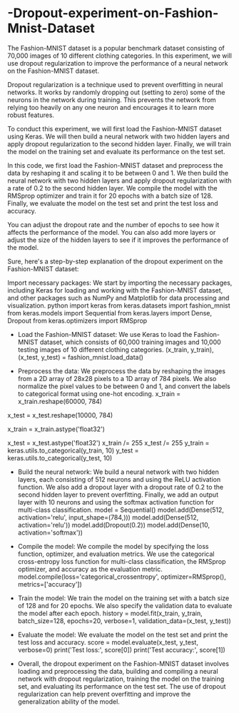 # -Dropout-experiment-on-Fashion-Mnist-Dataset

The Fashion-MNIST dataset is a popular benchmark dataset consisting of 70,000 images of 10 different clothing categories. In this experiment, we will use dropout regularization to improve the performance of a neural network on the Fashion-MNIST dataset.

Dropout regularization is a technique used to prevent overfitting in neural networks. It works by randomly dropping out (setting to zero) some of the neurons in the network during training. This prevents the network from relying too heavily on any one neuron and encourages it to learn more robust features.

To conduct this experiment, we will first load the Fashion-MNIST dataset using Keras. We will then build a neural network with two hidden layers and apply dropout regularization to the second hidden layer. Finally, we will train the model on the training set and evaluate its performance on the test set.


In this code, we first load the Fashion-MNIST dataset and preprocess the data by reshaping it and scaling it to be between 0 and 1. We then build the neural network with two hidden layers and apply dropout regularization with a rate of 0.2 to the second hidden layer. We compile the model with the RMSprop optimizer and train it for 20 epochs with a batch size of 128. Finally, we evaluate the model on the test set and print the test loss and accuracy.

You can adjust the dropout rate and the number of epochs to see how it affects the performance of the model. You can also add more layers or adjust the size of the hidden layers to see if it improves the performance of the model.



Sure, here's a step-by-step explanation of the dropout experiment on the Fashion-MNIST dataset:

Import necessary packages: We start by importing the necessary packages, including Keras for loading and working with the Fashion-MNIST dataset, and other packages such as NumPy and Matplotlib for data processing and visualization.
python
import keras
from keras.datasets import fashion_mnist
from keras.models import Sequential
from keras.layers import Dense, Dropout
from keras.optimizers import RMSprop

- Load the Fashion-MNIST dataset: We use Keras to load the Fashion-MNIST dataset, which consists of 60,000 training images and 10,000 testing images of 10 different clothing categories.
(x_train, y_train), (x_test, y_test) = fashion_mnist.load_data()

- Preprocess the data: We preprocess the data by reshaping the images from a 2D array of 28x28 pixels to a 1D array of 784 pixels. We also normalize the pixel values to be between 0 and 1, and convert the labels to categorical format using one-hot encoding.
x_train = x_train.reshape(60000, 784)

x_test = x_test.reshape(10000, 784)

x_train = x_train.astype('float32')

x_test = x_test.astype('float32')
x_train /= 255
x_test /= 255
y_train = keras.utils.to_categorical(y_train, 10)
y_test = keras.utils.to_categorical(y_test, 10)

- Build the neural network: We build a neural network with two hidden layers, each consisting of 512 neurons and using the ReLU activation function. We also add a dropout layer with a dropout rate of 0.2 to the second hidden layer to prevent overfitting. Finally, we add an output layer with 10 neurons and using the softmax activation function for multi-class classification.
model = Sequential()
model.add(Dense(512, activation='relu', input_shape=(784,)))
model.add(Dense(512, activation='relu'))
model.add(Dropout(0.2))
model.add(Dense(10, activation='softmax'))

- Compile the model: We compile the model by specifying the loss function, optimizer, and evaluation metrics. We use the categorical cross-entropy loss function for multi-class classification, the RMSprop optimizer, and accuracy as the evaluation metric.
model.compile(loss='categorical_crossentropy',
              optimizer=RMSprop(),
              metrics=['accuracy'])

- Train the model: We train the model on the training set with a batch size of 128 and for 20 epochs. We also specify the validation data to evaluate the model after each epoch.
history = model.fit(x_train, y_train,
                    batch_size=128,
                    epochs=20,
                    verbose=1,
                    validation_data=(x_test, y_test))
                    
- Evaluate the model: We evaluate the model on the test set and print the test loss and accuracy.
score = model.evaluate(x_test, y_test, verbose=0)
print('Test loss:', score[0])
print('Test accuracy:', score[1])

- Overall, the dropout experiment on the Fashion-MNIST dataset involves loading and preprocessing the data, building and compiling a neural network with dropout regularization, training the model on the training set, and evaluating its performance on the test set. The use of dropout regularization can help prevent overfitting and improve the generalization ability of the model.



